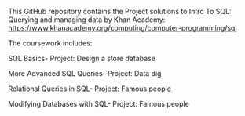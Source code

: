 This GitHub repository contains the Project solutions to Intro To SQL: Querying and managing data by Khan Academy: https://www.khanacademy.org/computing/computer-programming/sql

The coursework includes:

SQL Basics- Project: Design a store database

More Advanced SQL Queries- Project: Data dig

Relational Queries in SQL- Project: Famous people

Modifying Databases with SQL- Project: Famous people
